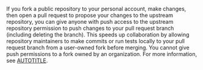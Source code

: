If you fork a public repository to your personal account, make changes, then open a pull request to propose your changes to the upstream repository, you can give anyone with push access to the upstream repository permission to push changes to your pull request branch (including deleting the branch). This speeds up collaboration by allowing repository maintainers to make commits or run tests locally to your pull request branch from a user-owned fork before merging. You cannot give push permissions to a fork owned by an organization. For more information, see [AUTOTITLE](/pull-requests/collaborating-with-pull-requests/working-with-forks/allowing-changes-to-a-pull-request-branch-created-from-a-fork).

